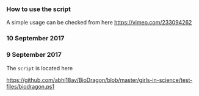 ### How to use the script

A simple usage can be checked from here
https://vimeo.com/233094262





### 10 September 2017





### 9 September 2017
The `script` is located here

https://github.com/abhi18av/BioDragon/blob/master/girls-in-science/test-files/biodragon.ps1
